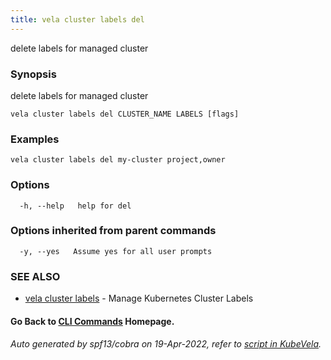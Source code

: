 ```yaml
---
title: vela cluster labels del
---
```


delete labels for managed cluster

### Synopsis

delete labels for managed cluster

```
vela cluster labels del CLUSTER_NAME LABELS [flags]
```

### Examples

```
vela cluster labels del my-cluster project,owner
```

### Options

```
  -h, --help   help for del
```

### Options inherited from parent commands

```
  -y, --yes   Assume yes for all user prompts
```

### SEE ALSO

* [vela cluster labels](vela_cluster_labels)	 - Manage Kubernetes Cluster Labels

#### Go Back to [CLI Commands](vela) Homepage.


###### Auto generated by spf13/cobra on 19-Apr-2022, refer to [script in KubeVela](https://github.com/kubevela/kubevela/tree/master/hack/docgen).
